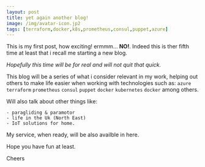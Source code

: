 ```yaml
---
layout: post
title: yet again another blog!
image: /img/avatar-icon.jp2
tags: [terraform,docker,k8s,prometheus,consul,puppet,azure]
---
```


This is my first post, how exciting! ermmm... **NO!**. Indeed this is ther fifth time at least that i recall me starting a new blog.

_Hopefully this time will be for real and will not quit that quick._ 

This blog will be a series of what i consider relevant in my work, helping out others to make life easier when working with technologies such as: `azure` `terraform` `prometheus` `consul` `puppet` `docker` `kubernetes` `docker`  among others.

Will also talk about other things like:

    - paragliding & paramotor
    - life in the Uk (North East)
    - IoT solutions for home.

My service, when ready, will be also availble in here.

Hope you have fun at least. 

Cheers
